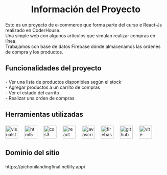 <h1 align="center">Información del Proyecto</h1>

###

<p align="left">Esto es un proyecto de e-commerce que forma parte del curso e React-Js realizado en CoderHouse.<br>Una simple web con algunos artículos que simulan realizar compras en línea.<br>Trabajamos con base de datos Firebase dónde almacenamos las ordenes de compra y los productos.</p>

###

<h2 align="left">Funcionalidades del proyecto</h2>

###

<p align="left">- Ver una lista de productos disponibles según el stock<br>- Agregar productos a un carrito de compras<br>- Ver el estado del carrito<br>- Realizar una orden de compras</p>

###

<h2 align="left">Herramientas utilizadas</h2>

###

<div align="left">
  <img src="https://cdn.jsdelivr.net/gh/devicons/devicon/icons/visualstudio/visualstudio-plain.svg" height="40" alt="visualstudio logo"  />
  <img width="12" />
  <img src="https://cdn.jsdelivr.net/gh/devicons/devicon/icons/html5/html5-original.svg" height="40" alt="html5 logo"  />
  <img width="12" />
  <img src="https://cdn.jsdelivr.net/gh/devicons/devicon/icons/css3/css3-original.svg" height="40" alt="css3 logo"  />
  <img width="12" />
  <img src="https://skillicons.dev/icons?i=react" height="40" alt="react logo"  />
  <img width="12" />
  <img src="https://cdn.jsdelivr.net/gh/devicons/devicon/icons/javascript/javascript-original.svg" height="40" alt="javascript logo"  />
  <img width="12" />
  <img src="https://cdn.jsdelivr.net/gh/devicons/devicon/icons/firebase/firebase-plain.svg" height="40" alt="firebase logo"  />
  <img width="12" />
  <img src="https://cdn.jsdelivr.net/gh/devicons/devicon/icons/github/github-original.svg" height="40" alt="github logo"  />
  <img width="12" />
  <img src="https://cdn.simpleicons.org/vite/646CFF" height="40" alt="vite logo"  />
</div>

###

<h2 align="left">Dominio del sitio</h2>

###

<p align="left"> https://pichonilandingfinal.netlify.app/ </p>

###